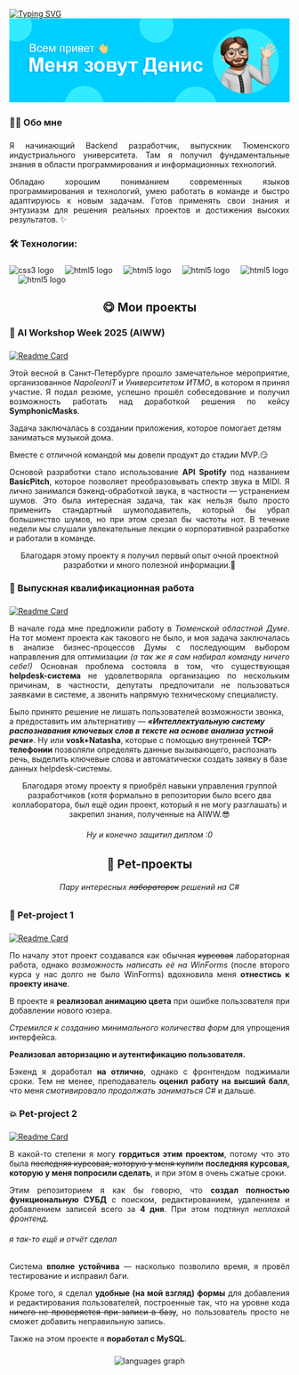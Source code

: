 [![Typing SVG](https://readme-typing-svg.herokuapp.com?font=Fira+Code&pause=1000&width=435&lines=vibe+of+a+beginner+developer)](https://git.io/typing-svg)
<img src="header3.png" alt="Привет!">

###

<h3 align="left">👩‍💻  Обо мне</h3>

###

<p align="Justify">Я начинающий Backend разработчик, выпускник Тюменского индустриального университета. Там я получил фундаментальные знания в области программирования и информационных технологий.</p>
<p align="Justify">Обладаю хорошим пониманием современных языков программирования и технологий, умею работать в команде и быстро адаптируюсь к новым задачам. Готов применять свои знания и энтузиазм для решения реальных проектов и достижения высоких результатов. ✨</p>

###

<h3 align="left">🛠 Технологии:</h3>

###

<div align="left">
  <img src="https://cdn.jsdelivr.net/gh/devicons/devicon@latest/icons/csharp/csharp-original.svg" height="40" alt="css3 logo"  />
  <img width="12" />
  <img src="https://cdn.jsdelivr.net/gh/devicons/devicon@latest/icons/python/python-original.svg" height="40" alt="html5 logo"  />
  <img width="12" />
  <img src="https://cdn.jsdelivr.net/gh/devicons/devicon@latest/icons/mysql/mysql-plain-wordmark.svg" height="40" alt="html5 logo"  />
  <img width="12" />
  <img src="https://cdn.jsdelivr.net/gh/devicons/devicon@latest/icons/postgresql/postgresql-original.svg" height="40" alt="html5 logo"  />
  <img width="12" />
  <img src="https://cdn.jsdelivr.net/gh/devicons/devicon@latest/icons/html5/html5-plain.svg" height="40" alt="html5 logo"  />
  <img width="12" />
  <img src="https://cdn.jsdelivr.net/gh/devicons/devicon@latest/icons/microsoftsqlserver/microsoftsqlserver-plain-wordmark.svg" height="40" alt="html5 logo"  />
  <img width="12" />
</div>

###

<h2 align="center">😋 Мои проекты</h2>

###

<h3 align="left">💛 AI Workshop Week 2025 (AIWW)</h3>

###

[![Readme Card](https://github-readme-stats.vercel.app/api/pin/?username=SymphonicMasks&repo=ai-workshop)](https://github.com/SymphonicMasks/ai-workshop)
<p align="Justify">Этой весной в Санкт-Петербурге прошло замечательное мероприятие, организованное <i>NapoleonIT</i> и <i>Университетом ИТМО</i>, в котором я принял участие. Я подал резюме, успешно прошёл собеседование и получил возможность работать над доработкой решения по кейсу <b>SymphonicMasks</b>. </p>

<p>Задача заключалась в создании приложения, которое помогает детям заниматься музыкой дома.</p>
<p>Вместе с отличной командой мы довели продукт до стадии MVP.😏</p>

<p align="justify">
Основой разработки стало использование <b>API Spotify</b> под названием <b>BasicPitch</b>, которое позволяет преобразовывать спектр звука в MIDI. Я лично занимался бэкенд-обработкой звука, в частности — устранением шумов. Это была интересная задача, так как нельзя было просто применить стандартный шумоподавитель, который бы убрал большинство шумов, но при этом срезал бы частоты нот. В течение недели мы слушали увлекательные лекции о корпоративной разработке и работали в команде. </p>
<p align="center">Благодаря этому проекту я получил первый опыт очной проектной разработки и много полезной информации.💪</p>

###

<h3 align="left">🌟 Выпускная квалификационная работа</h3>

###

[![Readme Card](https://github-readme-stats.vercel.app/api/pin/?username=PTL2601&repo=VCR)](https://github.com/PTL2601/VCR)
<p align="Justify"> В начале года мне предложили работу в <i>Тюменской областной Думе</i>. На тот момент проекта как такового не было, и моя задача заключалась в анализе бизнес-процессов Думы с последующим выбором направления для оптимизации <i>(а так же я сам набирал команду ничего себе!)</i> Основная проблема состояла в том, что существующая <b>helpdesk-система</b> не удовлетворяла организацию по нескольким причинам, в частности, депутаты предпочитали не пользоваться заявками в системе, а звонить напрямую техническому специалисту.

Было принято решение не лишать пользователей возможности звонка, а предоставить им альтернативу — <i><b>«Интеллектуальную систему распознавания ключевых слов в тексте на основе анализа устной речи»</i></b>. Ну или <b>vosk+Natasha</b>, которые с помощью внутренней <b>TCP-телефонии</b> позволяли определять данные вызывающего, распознать речь, выделить ключевые слова и автоматически создать заявку в базе данных helpdesk-системы.
</p>
<p align="center">Благодаря этому проекту я приобрёл навыки управления группой разработчиков (хотя формально в репозитории было всего два коллаборатора, был ещё один проект, который я не могу разглашать) и закрепил знания, полученные на AIWW.😎</p>
<h6 align="center">Ну и конечно защитил диплом :0</h6>

###

<h2 align="center">🐣 Pet-проекты</h2>
<h6 align="center">Пару интересных <s>лабораторок</s> решений на C#</h6>

###

<h3 align="left">👾 Pet-project 1</h3>

###

[![Readme Card](https://github-readme-stats.vercel.app/api/pin/?username=PTL2601&repo=pet_project)](https://github.com/PTL2601/pet_project)
<div align="justify">
  
<p>По началу этот проект создавался как обычная <s>курсовая</s> лабораторная работа, однако <i>возможность написать её на WinForms</i> (после второго курса у нас долго не было WinForms) вдохновила меня <b>отнестись к проекту иначе</b>.</p> 
<p>В проекте я <b>реализовал анимацию цвета</b> при ошибке пользователя при добавлении нового юзера.</p> 
<p><i>Стремился к созданию минимального количества форм</i> для упрощения интерфейса.</p> 
<p><b>Реализовал авторизацию и аутентификацию пользователя.</b></p> 
<p>Бэкенд я доработал <b>на отлично</b>, однако с фронтендом поджимали сроки. Тем не менее, преподаватель <b>оценил работу на высший балл</b>, что меня <i>смотивировало продолжать заниматься C#</i> и дальше.</p>

</div>

###

<h3 align="left">💥 Pet-project 2</h3>

###

[![Readme Card](https://github-readme-stats.vercel.app/api/pin/?username=PTL2601&repo=mysqlC-)](https://github.com/PTL2601/mysqlC-)
<div align="justify">
<p>В какой-то степени я могу <b>гордиться этим проектом</b>, потому что это была <s>последняя курсовая, которую у меня купили</s> <b>последняя курсовая, которую у меня попросили сделать</b>, и при этом в очень сжатые сроки.</p>

<p>Этим репозиторием я как бы говорю, что <b>создал полностью функциональную СУБД</b> с поиском, редактированием, удалением и добавлением записей всего за <b>4 дня</b>. При этом подтянул <i>неплохой фронтенд</i>.</p>
<h6>я так-то ещё и отчёт сделал</h6>

<p>Система <b>вполне устойчива</b> — насколько позволило время, я провёл тестирование и исправил баги.</p>

<p>Кроме того, я сделал <b>удобные (на мой взгляд) формы</b> для добавления и редактирования пользователей, построенные так, что на уровне кода <s>ничего не проверяется при записи в базу</s>, но пользователь просто не сможет добавить неправильную запись.</p>

<p>Также на этом проекте я <b>поработал с MySQL</b>.</p>
</div>

###

<div align="center">
  <img src="https://github-readme-stats.vercel.app/api/top-langs?username=PTL2601&locale=en&hide_title=false&layout=compact&card_width=320&langs_count=5&theme=dracula&hide_border=false&order=2" height="150" alt="languages graph"  />
</div>

###
